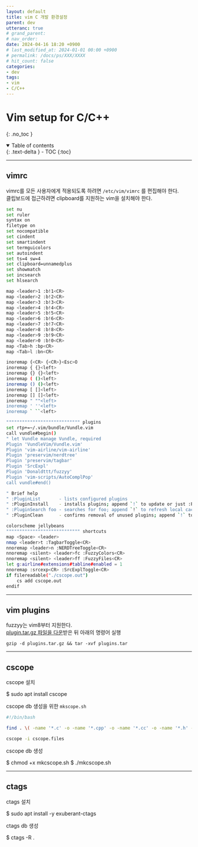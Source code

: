 ```yaml
---
layout: default
title: vim C 개발 환경설정
parent: dev
utteranc: true
# grand_parent: 
# nav_order: 
date: 2024-04-16 18:20 +0900
# last_modified_at: 2024-01-01 00:00 +0900
# permalink: /docs/ps/XXX/XXXX
# hit_count: false
categories:
- dev 
tags:
- vim
- C/C++
---
```


# Vim setup for C/C++
{: .no_toc }
<details open markdown="block">
  <summary>
    Table of contents
  </summary>
  {: .text-delta }
- TOC
{:toc}
</details>

<hr>

## vimrc

vimrc를 모든 사용자에게 적용되도록 하려면 `/etc/vim/vimrc` 를 편집해야 한다.    
클립보드에 접근하려면 clipboard를 지원하는 vim을 설치해야 한다.

```bash
set nu
set ruler
syntax on
filetype on
set nocompatible
set cindent
set smartindent
set termguicolors
set autoindent
set ts=4 sw=4
set clipboard=unnamedplus
set showmatch
set incsearch
set hlsearch

map <leader>1 :b!1<CR>
map <leader>2 :b!2<CR>
map <leader>3 :b!3<CR>
map <leader>4 :b!4<CR>
map <leader>5 :b!5<CR>
map <leader>6 :b!6<CR>
map <leader>7 :b!7<CR>
map <leader>8 :b!8<CR>
map <leader>9 :b!9<CR>
map <leader>0 :b!0<CR>
map <Tab>h :bp<CR>
map <Tab>l :bn<CR>

inoremap {<CR> {<CR>}<Esc>O
inoremap { {}<left>
inoremap {} {}<left>
inoremap ( ()<left>
inoremap () ()<left>
inoremap [ []<left>
inoremap [] []<left>
inoremap " ""<left>
inoremap ' ''<left>
inoremap ` ``<left>

"""""""""""""""""""""""""""" plugins
set rtp+=~/.vim/bundle/Vundle.vim
call vundle#begin()
" let Vundle manage Vundle, required
Plugin 'VundleVim/Vundle.vim'
Plugin 'vim-airline/vim-airline'
Plugin 'preservim/nerdtree'
Plugin 'preservim/tagbar'
Plugin 'SrcExpl'
Plugin 'Donaldttt/fuzzyy'
Plugin 'vim-scripts/AutoComplPop'
call vundle#end()

" Brief help
" :PluginList       - lists configured plugins
" :PluginInstall    - installs plugins; append `!` to update or just :PluginUpdate
" :PluginSearch foo - searches for foo; append `!` to refresh local cache
" :PluginClean      - confirms removal of unused plugins; append `!` to auto-approve removal

colorscheme jellybeans
"""""""""""""""""""""""""""" shortcuts
map <Space> <leader>
nmap <leader>t :TagbarToggle<CR>
nnoremap <leader>n :NERDTreeToggle<CR>
nnoremap <silent> <leader>fc :FuzzyColors<CR>
nnoremap <silent> <leader>ff :FuzzyFiles<CR>
let g:airline#extensions#tabline#enabled = 1
nnoremap :srcexp<CR> :SrcExplToggle<CR>
if filereadable("./cscope.out")
	cs add cscope.out
endif

```

<hr>

## vim plugins

fuzzyy는 vim8부터 지원한다.    
[plugin.tar.gz 파일을 다운](https://github.com/mkparkqq/mkparkqq.github.io/tree/main/assets/attachments/plugins.tar.gz)받은 뒤 아래의 명령어 실행

```shell
gzip -d plugins.tar.gz && tar -xvf plugins.tar
```

<hr>

## cscope

cscope 설치
<div class="cli">
$ sudo apt install cscope
</div>

cscope db 생성을 위한 `mkscope.sh`

```bash
#!/bin/bash

find . \( -name '*.c' -o -name '*.cpp' -o -name '*.cc' -o -name '*.h' -o -name '*.s' -o -name '*S' \) -print > cscope.files

cscope -i cscope.files
```

cscope db 생성

<div class="cli">
$ chmod +x mkcscope.sh 
$ ./mkcscope.sh
</div>

<hr>

## ctags

ctags 설치
<div class="cli">
$ sudo apt install -y exuberant-ctags
</div>

ctags db 생성
<div class="cli">
$ ctags -R . 
</div>

